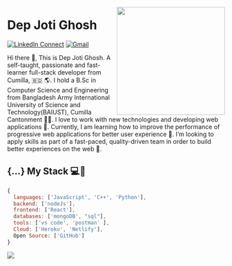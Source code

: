 
<!--
### Hi there 👋
**depjoti/depjoti** is a ✨ _special_ ✨ repository because its `README.md` (this file) appears on your GitHub profile.
Here are some ideas to get you started:
- 🔭 I’m currently working on ...
- 🌱 I’m currently learning ...
- 👯 I’m looking to collaborate on ...
- 🤔 I’m looking for help with ...
- 💬 Ask me about ...
- 📫 How to reach me: ...
- 😄 Pronouns: ...
- ⚡ Fun fact: ...
-->
<a target="_blank" href="https://depjotighosh.netlify.app/"><img width="250" align="right" src="https://user-images.githubusercontent.com/58518192/87162442-bf3e8180-c2e7-11ea-9f2a-53a50306b7ce.gif"></a>

# Dep Joti Ghosh

[![LinkedIn Connect](https://img.shields.io/badge/%20-Connect-black?color=14171A&labelColor=212121&logo=linkedin&logoColor=ffcc80)](https://www.linkedin.com/in/dep-joti-ghosh-563a8810a/)
[![Gmail](https://img.shields.io/badge/%20-Send%20Mail-black?color=14171A&labelColor=ef5350&logo=gmail&logoColor=ffffff)](mailto:depjotighosh@gmail.com)

Hi there 👋, This is Dep Joti Ghosh. A self-taught, passionate and fast-learner full-stack developer from Cumilla, 🇧🇩 🌎.  I hold  a B.Sc in Computer Science and Engineering from Bangladesh Army International University of Science and Technology(BAIUST), Cumilla Cantonment 👨‍🎓. I love to work with new technologies and developing web applications 🔭. Currently, I am learning how to improve the performance of progressive web applications for better user experience 🌱. I’m looking to apply skills as part of a fast-paced, quality-driven team in order to build better experiences on the web 🚀.

## {...} My Stack 💻🚀

```js
{
  languages: ['JavaScript', 'C++', 'Python'],
  backend: ['nodeJs'],
  frontend: ['React'],
  databases: ['mongoDB', "sql"],
  tools: ['vs code', 'postman' ],
  Cloud: ['Heroku', 'Netlify'],
  Open Source: ['GitHub']
}
```

<img src="https://github-readme-stats.vercel.app/api/?username=depjoti&show_icons=true&title_color=fff&icon_color=79ff97&text_color=9f9f9f&bg_color=151515">
